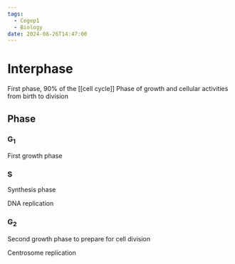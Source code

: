 ```yaml
---
tags:
  - Cegep1
  - Biology
date: 2024-08-26T14:47:00
---
```


# Interphase

First phase, 90% of the [[cell cycle]]
Phase of growth and cellular activities from birth to division

## Phase

### G<sub>1</sub>

First growth phase

### S

Synthesis phase

DNA replication

### G<sub>2</sub>

Second growth phase to prepare for cell division

Centrosome replication